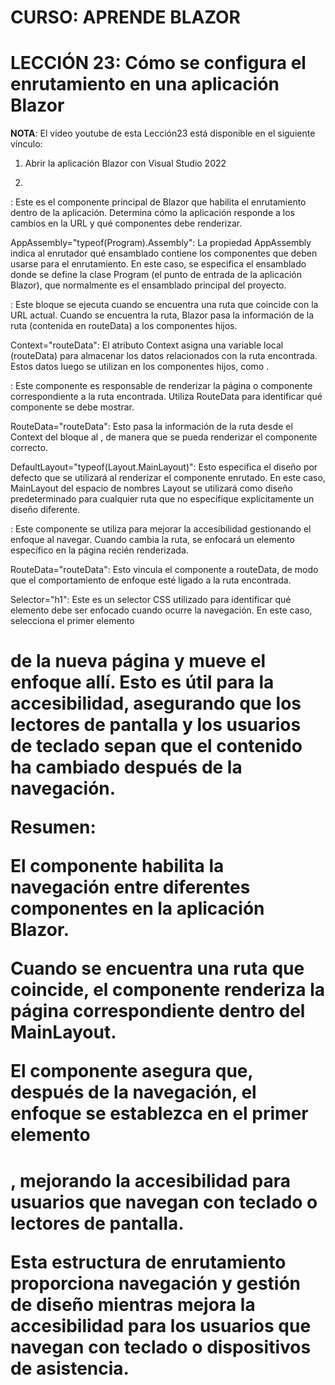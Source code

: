 # CURSO: APRENDE BLAZOR

# LECCIÓN 23: Cómo se configura el enrutamiento en una aplicación Blazor

**NOTA**: El video youtube de esta Lección23 está disponible en el siguiente vínculo: 



1. Abrir la aplicación Blazor con Visual Studio 2022

2. <Router AppAssembly="typeof(Program).Assembly">

<Router>: Este es el componente principal de Blazor que habilita el enrutamiento dentro de la aplicación. Determina cómo la aplicación responde a los cambios en la URL y qué componentes debe renderizar.

AppAssembly="typeof(Program).Assembly": La propiedad AppAssembly indica al enrutador qué ensamblado contiene los componentes que deben usarse para el enrutamiento. En este caso, se especifica el ensamblado donde se define la clase Program (el punto de entrada de la aplicación Blazor), que normalmente es el ensamblado principal del proyecto.

<Found Context="routeData">

<Found>: Este bloque se ejecuta cuando se encuentra una ruta que coincide con la URL actual. Cuando se encuentra la ruta, Blazor pasa la información de la ruta (contenida en routeData) a los componentes hijos.

Context="routeData": El atributo Context asigna una variable local (routeData) para almacenar los datos relacionados con la ruta encontrada. Estos datos luego se utilizan en los componentes hijos, como <RouteView>.

<RouteView RouteData="routeData" DefaultLayout="typeof(Layout.MainLayout)" />

<RouteView>: Este componente es responsable de renderizar la página o componente correspondiente a la ruta encontrada. Utiliza RouteData para identificar qué componente se debe mostrar.

RouteData="routeData": Esto pasa la información de la ruta desde el Context del bloque <Found> al <RouteView>, de manera que se pueda renderizar el componente correcto.

DefaultLayout="typeof(Layout.MainLayout)": Esto especifica el diseño por defecto que se utilizará al renderizar el componente enrutado. En este caso, MainLayout del espacio de nombres Layout se utilizará como diseño predeterminado para cualquier ruta que no especifique explícitamente un diseño diferente.

<FocusOnNavigate RouteData="routeData" Selector="h1" />

<FocusOnNavigate>: Este componente se utiliza para mejorar la accesibilidad gestionando el enfoque al navegar. Cuando cambia la ruta, se enfocará un elemento específico en la página recién renderizada.

RouteData="routeData": Esto vincula el componente a routeData, de modo que el comportamiento de enfoque esté ligado a la ruta encontrada.

Selector="h1": Este es un selector CSS utilizado para identificar qué elemento debe ser enfocado cuando ocurre la navegación. En este caso, selecciona el primer elemento <h1> de la nueva página y mueve el enfoque allí. Esto es útil para la accesibilidad, asegurando que los lectores de pantalla y los usuarios de teclado sepan que el contenido ha cambiado después de la navegación.

Resumen:

El componente <Router> habilita la navegación entre diferentes componentes en la aplicación Blazor.

Cuando se encuentra una ruta que coincide, el componente <RouteView> renderiza la página correspondiente dentro del MainLayout.

El componente <FocusOnNavigate> asegura que, después de la navegación, el enfoque se establezca en el primer elemento <h1>, mejorando la accesibilidad para usuarios que navegan con teclado o lectores de pantalla.

Esta estructura de enrutamiento proporciona navegación y gestión de diseño mientras mejora la accesibilidad para los usuarios que navegan con teclado o dispositivos de asistencia.
